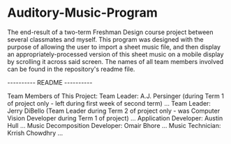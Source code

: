 # Auditory-Music-Program
The end-result of a two-term Freshman Design course project between several classmates and myself. This program was designed with the purpose of allowing the user to import a sheet music file, and then display an appropriately-processed version of this sheet music on a mobile display by scrolling it across said screen. The names of all team members involved can be found in the repository's readme file.

---------- README ----------

Team Members of This Project:
Team Leader: A.J. Persinger (during Term 1 of project only - left during first week of second term) ...
Team Leader: Jerry DiBello (Team Leader during Term 2 of project only - was Computer Vision Developer during Term 1 of project) ... 
Application Developer: Austin Hull ... 
Music Decomposition Developer: Omair Bhore ...
Music Technician: Krrish Chowdhry ... 


